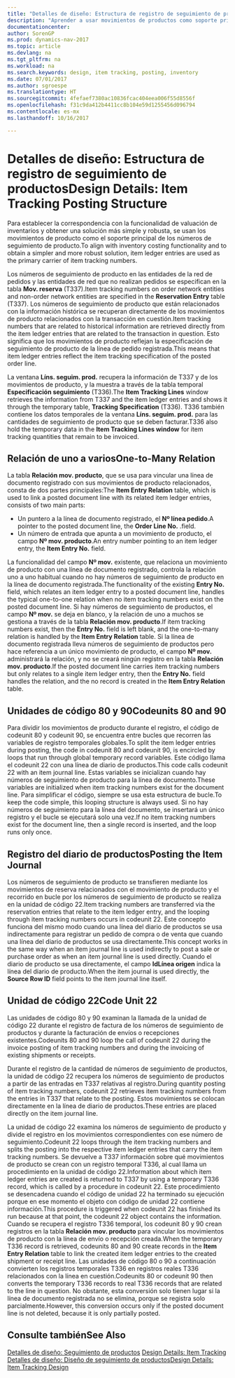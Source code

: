 ```yaml
---
title: "Detalles de diseño: Estructura de registro de seguimiento de productos"
description: "Aprender a usar movimientos de productos como soporte principal de los números de seguimiento de producto."
documentationcenter: 
author: SorenGP
ms.prod: dynamics-nav-2017
ms.topic: article
ms.devlang: na
ms.tgt_pltfrm: na
ms.workload: na
ms.search.keywords: design, item tracking, posting, inventory
ms.date: 07/01/2017
ms.author: sgroespe
ms.translationtype: HT
ms.sourcegitcommit: 4fefaef7380ac10836fcac404eea006f55d8556f
ms.openlocfilehash: f31c9da412b4411cc8b104e59d1255456d096794
ms.contentlocale: es-mx
ms.lasthandoff: 10/16/2017

---
```

# <a name="design-details-item-tracking-posting-structure"></a><span data-ttu-id="b9eba-103">Detalles de diseño: Estructura de registro de seguimiento de productos</span><span class="sxs-lookup"><span data-stu-id="b9eba-103">Design Details: Item Tracking Posting Structure</span></span>
<span data-ttu-id="b9eba-104">Para establecer la correspondencia con la funcionalidad de valuación de inventarios y obtener una solución más simple y robusta, se usan los movimientos de producto como el soporte principal de los números de seguimiento de producto.</span><span class="sxs-lookup"><span data-stu-id="b9eba-104">To align with inventory costing functionality and to obtain a simpler and more robust solution, item ledger entries are used as the primary carrier of item tracking numbers.</span></span>  
  
<span data-ttu-id="b9eba-105">Los números de seguimiento de producto en las entidades de la red de pedidos y las entidades de red que no realizan pedidos se especifican en la tabla **Mov. reserva** (T337).</span><span class="sxs-lookup"><span data-stu-id="b9eba-105">Item tracking numbers on order network entities and non-order network entities are specified in the **Reservation Entry** table (T337).</span></span> <span data-ttu-id="b9eba-106">Los números de seguimiento de producto que están relacionados con la información histórica se recuperan directamente de los movimientos de producto relacionados con la transacción en cuestión.</span><span class="sxs-lookup"><span data-stu-id="b9eba-106">Item tracking numbers that are related to historical information are retrieved directly from the item ledger entries that are related to the transaction in question.</span></span> <span data-ttu-id="b9eba-107">Esto significa que los movimientos de producto reflejan la especificación de seguimiento de producto de la línea de pedido registrada.</span><span class="sxs-lookup"><span data-stu-id="b9eba-107">This means that item ledger entries reflect the item tracking specification of the posted order line.</span></span>  
  
<span data-ttu-id="b9eba-108">La ventana **Líns. seguim. prod.** recupera la información de T337 y de los movimientos de producto, y la muestra a través de la tabla temporal **Especificación seguimiento** (T336).</span><span class="sxs-lookup"><span data-stu-id="b9eba-108">The **Item Tracking Lines** window retrieves the information from T337 and the item ledger entries and shows it through the temporary table, **Tracking Specification** (T336).</span></span> <span data-ttu-id="b9eba-109">T336 también contiene los datos temporales de la ventana **Líns. seguim. prod.** para las cantidades de seguimiento de producto que se deben facturar.</span><span class="sxs-lookup"><span data-stu-id="b9eba-109">T336 also hold the temporary data in the **Item Tracking Lines window** for item tracking quantities that remain to be invoiced.</span></span>  
  
## <a name="one-to-many-relation"></a><span data-ttu-id="b9eba-110">Relación de uno a varios</span><span class="sxs-lookup"><span data-stu-id="b9eba-110">One-to-Many Relation</span></span>  
<span data-ttu-id="b9eba-111">La tabla **Relación mov. producto**, que se usa para vincular una línea de documento registrado con sus movimientos de producto relacionados, consta de dos partes principales:</span><span class="sxs-lookup"><span data-stu-id="b9eba-111">The **Item Entry Relation** table, which is used to link a posted document line with its related item ledger entries, consists of two main parts:</span></span>  
  
* <span data-ttu-id="b9eba-112">Un puntero a la línea de documento registrado, el **Nº línea pedido**.</span><span class="sxs-lookup"><span data-stu-id="b9eba-112">A pointer to the posted document line, the **Order Line No.**</span></span> <span data-ttu-id="b9eba-113">.</span><span class="sxs-lookup"><span data-stu-id="b9eba-113">field.</span></span>  
* <span data-ttu-id="b9eba-114">Un número de entrada que apunta a un movimiento de producto, el campo **Nº mov. producto**.</span><span class="sxs-lookup"><span data-stu-id="b9eba-114">An entry number pointing to an item ledger entry, the **Item Entry No.** field.</span></span>  
  
<span data-ttu-id="b9eba-115">La funcionalidad del campo **Nº mov.** existente, que relaciona un movimiento de producto con una línea de documento registrado, controla la relación uno a uno habitual cuando no hay números de seguimiento de producto en la línea de documento registrada.</span><span class="sxs-lookup"><span data-stu-id="b9eba-115">The functionality of the existing **Entry No.** field, which relates an item ledger entry to a posted document line, handles the typical one-to-one relation when no item tracking numbers exist on the posted document line.</span></span> <span data-ttu-id="b9eba-116">Si hay números de seguimiento de productos, el campo **Nº mov.** se deja en blanco, y la relación de uno a muchos se gestiona a través de la tabla **Relación mov. producto**.</span><span class="sxs-lookup"><span data-stu-id="b9eba-116">If item tracking numbers exist, then the **Entry No.** field is left blank, and the one-to-many relation is handled by the **Item Entry Relation** table.</span></span> <span data-ttu-id="b9eba-117">Si la línea de documento registrada lleva números de seguimiento de productos pero hace referencia a un único movimiento de producto, el campo **Nº mov.** administrará la relación, y no se creará ningún registro en la tabla **Relación mov. producto**.</span><span class="sxs-lookup"><span data-stu-id="b9eba-117">If the posted document line carries item tracking numbers but only relates to a single item ledger entry, then the **Entry No.** field handles the relation, and the no record is created in the **Item Entry Relation** table.</span></span>  
  
## <a name="codeunits-80-and-90"></a><span data-ttu-id="b9eba-118">Unidades de código 80 y 90</span><span class="sxs-lookup"><span data-stu-id="b9eba-118">Codeunits 80 and 90</span></span>  
<span data-ttu-id="b9eba-119">Para dividir los movimientos de producto durante el registro, el código de codeunit 80 y codeunit 90, se encuentra entre bucles que recorren las variables de registro temporales globales.</span><span class="sxs-lookup"><span data-stu-id="b9eba-119">To split the item ledger entries during posting, the code in codeunit 80 and codeunit 90, is encircled by loops that run through global temporary record variables.</span></span> <span data-ttu-id="b9eba-120">Este código llama el codeunit 22 con una línea de diario de productos.</span><span class="sxs-lookup"><span data-stu-id="b9eba-120">This code calls codeunit 22 with an item journal line.</span></span> <span data-ttu-id="b9eba-121">Estas variables se inicializan cuando hay números de seguimiento de producto para la línea de documento.</span><span class="sxs-lookup"><span data-stu-id="b9eba-121">These variables are initialized when item tracking numbers exist for the document line.</span></span> <span data-ttu-id="b9eba-122">Para simplificar el código, siempre se usa esta estructura de bucle.</span><span class="sxs-lookup"><span data-stu-id="b9eba-122">To keep the code simple, this looping structure is always used.</span></span> <span data-ttu-id="b9eba-123">Si no hay números de seguimiento para la línea del documento, se insertará un único registro y el bucle se ejecutará solo una vez.</span><span class="sxs-lookup"><span data-stu-id="b9eba-123">If no item tracking numbers exist for the document line, then a single record is inserted, and the loop runs only once.</span></span>  
  
## <a name="posting-the-item-journal"></a><span data-ttu-id="b9eba-124">Registro del diario de productos</span><span class="sxs-lookup"><span data-stu-id="b9eba-124">Posting the Item Journal</span></span>  
<span data-ttu-id="b9eba-125">Los números de seguimiento de producto se transfieren mediante los movimientos de reserva relacionados con el movimiento de producto y el recorrido en bucle por los números de seguimiento de producto se realiza en la unidad de código 22.</span><span class="sxs-lookup"><span data-stu-id="b9eba-125">Item tracking numbers are transferred via the reservation entries that relate to the item ledger entry, and the looping through item tracking numbers occurs in codeunit 22.</span></span> <span data-ttu-id="b9eba-126">Este concepto funciona del mismo modo cuando una línea del diario de productos se usa indirectamente para registrar un pedido de compra o de venta que cuando una línea del diario de productos se usa directamente.</span><span class="sxs-lookup"><span data-stu-id="b9eba-126">This concept works in the same way when an item journal line is used indirectly to post a sale or purchase order as when an item journal line is used directly.</span></span> <span data-ttu-id="b9eba-127">Cuando el diario de producto se usa directamente, el campo **IdLínea origen** indica la línea del diario de producto.</span><span class="sxs-lookup"><span data-stu-id="b9eba-127">When the item journal is used directly, the **Source Row ID** field points to the item journal line itself.</span></span>  
  
## <a name="code-unit-22"></a><span data-ttu-id="b9eba-128">Unidad de código 22</span><span class="sxs-lookup"><span data-stu-id="b9eba-128">Code Unit 22</span></span>  
<span data-ttu-id="b9eba-129">Las unidades de código 80 y 90 examinan la llamada de la unidad de código 22 durante el registro de factura de los números de seguimiento de productos y durante la facturación de envíos o recepciones existentes.</span><span class="sxs-lookup"><span data-stu-id="b9eba-129">Codeunits 80 and 90 loop the call of codeunit 22 during the invoice posting of item tracking numbers and during the invoicing of existing shipments or receipts.</span></span>  
  
<span data-ttu-id="b9eba-130">Durante el registro de la cantidad de números de seguimiento de productos, la unidad de código 22 recupera los números de seguimiento de productos a partir de las entradas en T337 relativas al registro.</span><span class="sxs-lookup"><span data-stu-id="b9eba-130">During quantity posting of item tracking numbers, codeunit 22 retrieves item tracking numbers from the entries in T337 that relate to the posting.</span></span> <span data-ttu-id="b9eba-131">Estos movimientos se colocan directamente en la línea de diario de productos.</span><span class="sxs-lookup"><span data-stu-id="b9eba-131">These entries are placed directly on the item journal line.</span></span>  
  
<span data-ttu-id="b9eba-132">La unidad de código 22 examina los números de seguimiento de producto y divide el registro en los movimientos correspondientes con ese número de seguimiento.</span><span class="sxs-lookup"><span data-stu-id="b9eba-132">Codeunit 22 loops through the item tracking numbers and splits the posting into the respective item ledger entries that carry the item tracking numbers.</span></span> <span data-ttu-id="b9eba-133">Se devuelve a T337 información sobre qué movimientos de producto se crean con un registro temporal T336, al cual llama un procedimiento en la unidad de código 22.</span><span class="sxs-lookup"><span data-stu-id="b9eba-133">Information about which item ledger entries are created is returned to T337 by using a temporary T336 record, which is called by a procedure in codeunit 22.</span></span> <span data-ttu-id="b9eba-134">Este procedimiento se desencadena cuando el código de unidad 22 ha terminado su ejecución porque en ese momento el objeto con código de unidad 22 contiene información.</span><span class="sxs-lookup"><span data-stu-id="b9eba-134">This procedure is triggered when codeunit 22 has finished its run because at that point, the codeunit 22 object contains the information.</span></span> <span data-ttu-id="b9eba-135">Cuando se recupera el registro T336 temporal, los codeunit 80 y 90 crean registros en la tabla **Relación mov. producto** para vincular los movimientos de producto con la línea de envío o recepción creada.</span><span class="sxs-lookup"><span data-stu-id="b9eba-135">When the temporary T336 record is retrieved, codeunits 80 and 90 create records in the **Item Entry Relation** table to link the created item ledger entries to the created shipment or receipt line.</span></span> <span data-ttu-id="b9eba-136">Las unidades de código 80 o 90 a continuación convierten los registros temporales T336 en registros reales T336 relacionados con la línea en cuestión.</span><span class="sxs-lookup"><span data-stu-id="b9eba-136">Codeunits 80 or codeunit 90 then converts the temporary T336 records to real T336 records that are related to the line in question.</span></span> <span data-ttu-id="b9eba-137">No obstante, esta conversión solo tienen lugar si la línea de documento registrada no se elimina, porque se registra solo parcialmente.</span><span class="sxs-lookup"><span data-stu-id="b9eba-137">However, this conversion occurs only if the posted document line is not deleted, because it is only partially posted.</span></span>  
  
## <a name="see-also"></a><span data-ttu-id="b9eba-138">Consulte también</span><span class="sxs-lookup"><span data-stu-id="b9eba-138">See Also</span></span>  
<span data-ttu-id="b9eba-139">[Detalles de diseño: Seguimiento de productos](design-details-item-tracking.md) </span><span class="sxs-lookup"><span data-stu-id="b9eba-139">[Design Details: Item Tracking](design-details-item-tracking.md) </span></span>  
[<span data-ttu-id="b9eba-140">Detalles de diseño: Diseño de seguimiento de productos</span><span class="sxs-lookup"><span data-stu-id="b9eba-140">Design Details: Item Tracking Design</span></span>](design-details-item-tracking-design.md)
